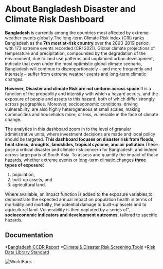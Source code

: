 # About Bangladesh Disaster and Climate Risk Dashboard

**Bangladesh** is currently among the countries most affected by extreme weather events globally.The long-term Climate Risk Index (CRI) ranks Bangladesh as the **7th most at-risk country** over the 2000-2019 period, with 173 extreme events recorded (CRI 2021). Global climate projections of temperature and precipitation, compounded by the degradation of the environment, due to land use patterns and unplanned urban development, indicate that even under the most optimistic global climate scenario, Bangladesh will continue to disproportionately – and more frequently and intensely – suffer from extreme weather events and long-term climatic changes.

**However, Disaster and climate Risk are not uniform across space**.It is a function of the probability and intensity with which a hazard occurs, and the exposure of people and assets to this hazard, both of which differ strongly across geographies. Moreover, socioeconomic conditions, driving vulnerability, are also highly heterogeneous at small scales, making communities and households more, or less, vulnerable in the face of climate change.

The analytics in this dashboard zoom in to the level of granular administrative units, where investment decisions are made and local policy should be targeted. **This dashboard focuses on disaster risk from floods, heat stress, droughts, landslides, tropical cyclone, and air pollution**.These pose a critical disaster and climate risk concern for Bangladesh, and indeed across large parts of South Asia. To assess and quantify the impact of these hazards, whether extreme events or long-term climatic changes **three types of exposure:**
1. population,
2. built-up assets, and
3. agricultural land.

Where available, an impact function is added to the exposure variables,to demonstrate the expected annual impact on population health in terms of morbidity and mortality, the potential damage to built-up assets and to agricultural land. Vulnerability is then captured by a series of", **socioeconomic indicators and development outcomes**, tailored to specific hazards.

## Documentation
*[Bangladesh CCDR Report](https://www.worldbank.org/en/publication/country-climate-development-reports)
*[Climate & Disaster Risk Screening Tools](https://gfdrr.github.io/CCDR-tools/home.html)
*[Risk Data Library Standard](https://docs.riskdatalibrary.org/en/latest/)

![WorldBank](https://github.com/zia-foisal/Bangladesh-CCDR-World-Bank/blob/main/CCDR_Dashboard/www/worldbank_logo.jpg)
